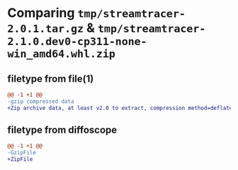 # Comparing `tmp/streamtracer-2.0.1.tar.gz` & `tmp/streamtracer-2.1.0.dev0-cp311-none-win_amd64.whl.zip`

## filetype from file(1)

```diff
@@ -1 +1 @@
-gzip compressed data
+Zip archive data, at least v2.0 to extract, compression method=deflate
```

## filetype from diffoscope

```diff
@@ -1 +1 @@
-GzipFile
+ZipFile
```

